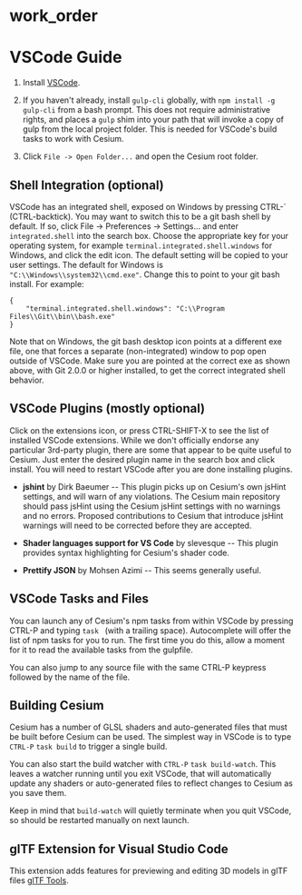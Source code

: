 # work_order

# VSCode Guide

1. Install [VSCode](https://code.visualstudio.com/).

2. If you haven't already, install `gulp-cli` globally, with
`npm install -g gulp-cli` from a bash prompt.  This does not require
administrative rights, and places a `gulp` shim into your path that will
invoke a copy of gulp from the local project folder.  This is needed for
VSCode's build tasks to work with Cesium.

3. Click `File -> Open Folder...` and open the Cesium root folder.

## Shell Integration (optional)

VSCode has an integrated shell, exposed on Windows by pressing CTRL-\` (CTRL-backtick).
You may want to switch this to be a git bash shell by default.  If so, click
File -> Preferences -> Settings... and enter `integrated.shell` into the search
box.  Choose the appropriate key for your operating system, for example
`terminal.integrated.shell.windows` for Windows, and click the edit icon.
The default setting will be copied to your user settings.  The default for
Windows is `"C:\\Windows\\system32\\cmd.exe"`.  Change this to point to your
git bash install.  For example:

```
{
    "terminal.integrated.shell.windows": "C:\\Program Files\\Git\\bin\\bash.exe"
}
```

Note that on Windows, the git bash desktop icon points at a different exe file,
one that forces a separate (non-integrated) window to pop open outside of VSCode.
Make sure you are pointed at the correct exe as shown above, with Git 2.0.0 or
higher installed, to get the correct integrated shell behavior.

## VSCode Plugins (mostly optional)

Click on the extensions icon, or press CTRL-SHIFT-X to see the list of installed
VSCode extensions.  While we don't officially endorse any particular 3rd-party
plugin, there are some that appear to be quite useful to Cesium.  Just enter
the desired plugin name in the search box and click install.  You will need to
restart VSCode after you are done installing plugins.

* **jshint** by Dirk Baeumer -- This plugin picks up on Cesium's own jsHint settings,
and will warn of any violations.  The Cesium main repository should pass jsHint
using the Cesium jsHint settings with no warnings and no errors.  Proposed
contributions to Cesium that introduce jsHint warnings will need to be corrected
before they are accepted.

* **Shader languages support for VS Code** by slevesque -- This plugin provides
syntax highlighting for Cesium's shader code.

* **Prettify JSON** by Mohsen Azimi -- This seems generally useful.

## VSCode Tasks and Files

You can launch any of Cesium's npm tasks from within VSCode by pressing
CTRL-P and typing `task ` (with a trailing space).  Autocomplete will
offer the list of npm tasks for you to run.  The first time you do this,
allow a moment for it to read the available tasks from the gulpfile.

You can also jump to any source file with the same CTRL-P keypress
followed by the name of the file.

## Building Cesium

Cesium has a number of GLSL shaders and auto-generated files that must be
built before Cesium can be used.  The simplest way in VSCode is to type
`CTRL-P` `task build` to trigger a single build.

You can also start the build watcher with `CTRL-P` `task build-watch`.  This
leaves a watcher running until you exit VSCode, that will automatically
update any shaders or auto-generated files to reflect changes to Cesium as
you save them.

Keep in mind that `build-watch` will quietly terminate when
you quit VSCode, so should be restarted manually on next launch.

## glTF Extension for Visual Studio Code

This extension adds features for previewing and editing 3D models in glTF files [glTF Tools](https://marketplace.visualstudio.com/items?itemName=cesium.gltf-vscode).
